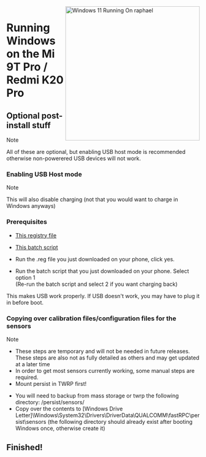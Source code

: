 <img align="right" src="https://raw.githubusercontent.com/graphiks/woa-raphael/main/media/raphael.png" width="350" alt="Windows 11 Running On raphael">


# Running Windows on the Mi 9T Pro / Redmi K20 Pro

## Optional post-install stuff
> [!NOTE]
> All of these are optional, but enabling USB host mode is recommended otherwise non-powerered USB devices will not work.

### Enabling USB Host mode
> [!NOTE]
> This will also disable charging (not that you would want to charge in Windows anyways)

### Prerequisites
- [This registry file](https://github.com/graphiks/Port-Windows-11-Raphael/releases/download/raphael-usb/USB-OTG_ON.reg) 
- [This batch script](https://github.com/graphiks/Port-Windows-11-Raphael/releases/download/raphael-usb/OTG.and.Charge.switcher.bat)

 - Run the .reg file you just downloaded on your phone, click yes.
 - Run the batch script that you just downloaded on your phone. Select option 1 <br>
(Re-run the batch script and select 2 if you want charging back)

This makes USB work properly. If USB doesn't work, you may have to plug it in before boot.


### Copying over calibration files/configuration files for the sensors
> [!NOTE]
> - These steps are temporary and will not be needed in future releases. These steps are also not as fully detailed as others and may get updated at a later time
> - In order to get most sensors currently working, some manual steps are required.
> - Mount persist in TWRP first!
* You will need to backup from mass storage or twrp the following directory: /persist/sensors/
* Copy over the contents to [Windows Drive Letter]\Windows\System32\Drivers\DriverData\QUALCOMM\fastRPC\persist\sensors (the following directory should already exist after booting Windows once, otherwise create it)


## Finished!




